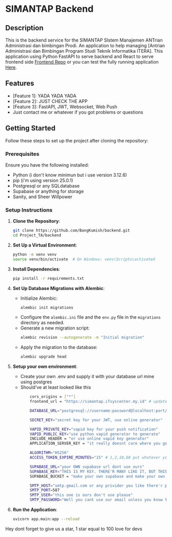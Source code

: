 # SIMANTAP Backend
## Description
This is the backend service for the SIMANTAP SIstem Manajemen ANTrian Administrasi dan bimbingan Prodi. An application to help managing [Antrian Administrasi dan Bimbingan Program Studi Teknik Informatika ITERA]. This application using Python FastAPI to serve backend and React to serve frontend side <a href="https://github.com/muhammadfabil/tea">Frontend Repo</a> or you can test the fully running application <a href="https://simantap.ifsyscenter.my.id">Here</a>. 

## Features
- [Feature 1]: YADA YADA YADA
- [Feature 2]: JUST CHECK THE APP
- [Feature 3]: FastAPI, JWT, Websocket, Web Push
- Just contact me or whatever if you got problems or questions

## Getting Started

Follow these steps to set up the project after cloning the repository:

### Prerequisites
Ensure you have the following installed:
- Python (i don't know minimun but i use version 3.12.6)
- pip (i'm using version 25.0.1)
- Postgresql or any SQLdatabase
- Supabase or anything for storage
- Sanity, and Sheer Willpower

### Setup Instructions

1. **Clone the Repository**:
    ```bash
    git clone https://github.com/BangKumish/backend.git
    cd Project_TA/backend
    ```

2. **Set Up a Virtual Environment**:
    ```bash
    python -m venv venv
    source venv/bin/activate  # On Windows: venv\Scripts\activated
    ```

3. **Install Dependencies**:
    ```bash
    pip install -r requirements.txt
    ```

4. **Set Up Database Migrations with Alembic**:
    - Initialize Alembic:
        ```bash
        alembic init migrations
        ```
    - Configure the `alembic.ini` file and the `env.py` file in the `migrations` directory as needed.
    - Generate a new migration script:
        ```bash
        alembic revision --autogenerate -m "Initial migration"
        ```
    - Apply the migration to the database:
        ```bash
        alembic upgrade head
        ```

5. **Setup your own environment**:
    - Create your own .env and supply it with your database url mine using postgres
    - Should've at least looked like this
        ```bash
            cors_origins = ["*"]
            frontend_url = "https://simantap.ifsyscenter.my.id" # update using your frontend

            DATABASE_URL="postgresql://username:password@localhost:port/database_name"

            SECRET_KEY="secret key for your JWT, use online generator"

            VAPID_PRIVATE_KEY="vapid key for your push notification"
            VAPID_PUBLIC_KEY="use python vapid generator to generate"
            INCLUDE_HEADER = "or use online vapid key generator"
            APPLICATION_SERVER_KEY = "it really doesnt care where you got your key"

            ALGORITHM="HS256"
            ACCESS_TOKEN_EXPIRE_MINUTES="15" # 1,2,10,60 put whatever you like

            SUPABASE_URL="your OWN supabase url dont use ours" 
            SUPABASE_KEY="THIS IS MY KEY. THERE'R MANY LIKE IT, BUT THIS ONE IS MINE."
            SUPABASE_BUCKET = "make your own supabase and make your own bucket name"

            SMTP_HOST="smtp.gmail.com or any privider you like there'r plenty of 'em"
            SMTP_PORT=587
            SMTP_USER="this one is ours don't use please"
            SMTP_PASSWORD="Well you cant use our email unless you know this part""
        ```

6. **Run the Application**:
    ```bash
    uvicorn app.main:app --reload
    ```

Hey dont forget to give us a star, 1 star equal to 100 love for devs
